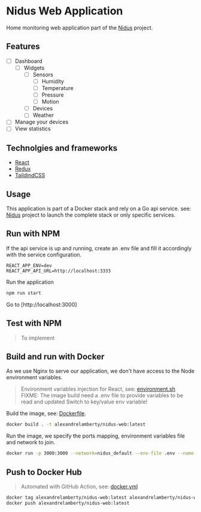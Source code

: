 # Nidus Web Application

Home monitoring web application part of the 
[Nidus](https://github.com/alexandrelamberty/nidus) project.

## Features

- [ ] Dashboard
  - [ ] Widgets
    - [ ] Sensors
      - [ ] Humidity
      - [ ] Temperature
      - [ ] Pressure
      - [ ] Motion
    - [ ] Devices 
    - [ ] Weather
- [ ] Manage your devices
- [ ] View statistics

## Technolgies and frameworks

- [React](https://reactjs.org/)
- [Redux](https://redux-toolkit.js.org/)
- [TaildindCSS](https://tailwindcss.com/)

## Usage

This application is part of a Docker stack and rely on a Go api service. see:
[Nidus](https://github.com/alexandrelamberty/nidus) project to launch the
complete stack or only specific services.

## Run with NPM

If the api service is up and running, create an .env file and fill it
accordingly with the service configuration.

```properties
REACT_APP_ENV=dev
REACT_APP_API_URL=http://localhost:3333
```

Run the application 

```bash
npm run start
```

Go to [http://localhost:3000]

## Test with NPM

> To implement

## Build and run with Docker

As we use Nginx to serve our application, we don't have access to the Node
environment variables. 
> Environment variables injection for React, see: [environment.sh](environment.sh) \
> FIXME: The image build need a .env file to provide variables to be read and updated
  Switch to key/value env variable!

Build the image, see: [Dockerfile](./Dockerfile).

```bash
docker build . -t alexandrelamberty/nidus-web:latest
```

Run the image, we specify the ports mapping, environment variables file and
network to join.

```bash
docker run -p 3000:3000 --network=nidus_default --env-file .env --name nidus-web -d alexandrelamberty/nidus-web:latest
```

## Push to Docker Hub

> Automated with GitHub Action, see: [docker.yml](./.github/workflows/docker.yml)

```bash
docker tag alexandrelamberty/nidus-web:latest alexandrelamberty/nidus-web:latest
docker push alexandrelamberty/nidus-web:latest
```